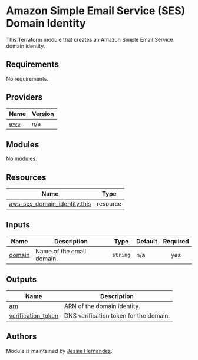 # Amazon Simple Email Service (SES) Domain Identity

This Terraform module that creates an Amazon Simple Email Service domain identity.

## Requirements

No requirements.

## Providers

| Name | Version |
|------|---------|
| <a name="provider_aws"></a> [aws](#provider\_aws) | n/a |

## Modules

No modules.

## Resources

| Name | Type |
|------|------|
| [aws_ses_domain_identity.this](https://registry.terraform.io/providers/hashicorp/aws/latest/docs/resources/ses_domain_identity) | resource |

## Inputs

| Name | Description | Type | Default | Required |
|------|-------------|------|---------|:--------:|
| <a name="input_domain"></a> [domain](#input\_domain) | Name of the email domain. | `string` | n/a | yes |

## Outputs

| Name | Description |
|------|-------------|
| <a name="output_arn"></a> [arn](#output\_arn) | ARN of the domain identity. |
| <a name="output_verification_token"></a> [verification\_token](#output\_verification\_token) | DNS verification token for the domain. |

## Authors

Module is maintained by [Jessie Hernandez](https://github.com/jessiehernandez).
